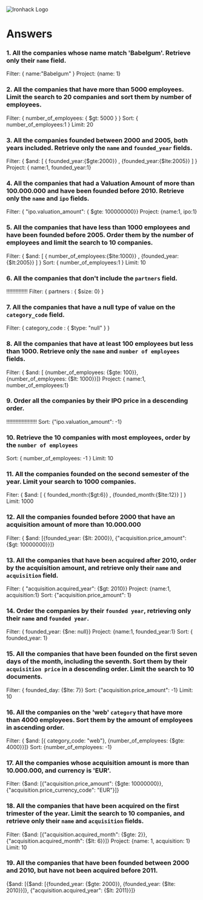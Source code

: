![Ironhack Logo](https://i.imgur.com/1QgrNNw.png)

# Answers

### 1. All the companies whose name match 'Babelgum'. Retrieve only their `name` field.

<!-- Your Code Goes Here -->
Filter: { name:"Babelgum" }
Project: {name: 1}

### 2. All the companies that have more than 5000 employees. Limit the search to 20 companies and sort them by **number of employees**.

<!-- Your Code Goes Here -->
Filter: { number_of_employees: { $gt: 5000 } }
Sort: { number_of_employees:1 }
Limit: 20

### 3. All the companies founded between 2000 and 2005, both years included. Retrieve only the `name` and `founded_year` fields.

<!-- Your Code Goes Here -->
Filter: { $and: [ { founded_year:{$gte:2000}} ,  {founded_year:{$lte:2005}} ] }
Project: { name:1, founded_year:1}

### 4. All the companies that had a Valuation Amount of more than 100.000.000 and have been founded before 2010. Retrieve only the `name` and `ipo` fields.

<!-- Your Code Goes Here -->
Filter: { "ipo.valuation_amount": { $gte: 100000000}}
Project: {name:1, ipo:1}

### 5. All the companies that have less than 1000 employees and have been founded before 2005. Order them by the number of employees and limit the search to 10 companies.

<!-- Your Code Goes Here -->
Filter: { $and: [ { number_of_employees:{$lte:1000}} ,  {founded_year:{$lt:2005}} ] }
Sort: { number_of_employees:1 }
Limit: 10

### 6. All the companies that don't include the `partners` field.

<!-- Your Code Goes Here -->
!!!!!!!!!!!!!! 
Filter: { partners : { $size: 0} }

### 7. All the companies that have a null type of value on the `category_code` field.

<!-- Your Code Goes Here -->
Filter: { category_code : { $type: "null" } }

### 8. All the companies that have at least 100 employees but less than 1000. Retrieve only the `name` and `number of employees` fields.

<!-- Your Code Goes Here -->
Filter: { $and: [ {number_of_employees: {$gte: 100}}, {number_of_employees: {$lt: 1000}}]}
Project: { name:1, number_of_employees:1}

### 9. Order all the companies by their IPO price in a descending order.

<!-- Your Code Goes Here -->
!!!!!!!!!!!!!!!!!!!!
Sort: {"ipo.valuation_amount": -1}

### 10. Retrieve the 10 companies with most employees, order by the `number of employees`

<!-- Your Code Goes Here -->
Sort: { number_of_employees: -1 }
Limit: 10

### 11. All the companies founded on the second semester of the year. Limit your search to 1000 companies.

<!-- Your Code Goes Here -->
Fiter: { $and: [ { founded_month:{$gt:6}} ,  {founded_month:{$lte:12}} ] }
Limit: 1000

### 12. All the companies founded before 2000 that have an acquisition amount of more than 10.000.000

<!-- Your Code Goes Here -->
Filter: { $and: [{founded_year: {$lt: 2000}}, {"acquisition.price_amount": {$gt: 10000000}}]}

### 13. All the companies that have been acquired after 2010, order by the acquisition amount, and retrieve only their `name` and `acquisition` field.

<!-- Your Code Goes Here -->
Filter: { "acquisition.acquired_year": {$gt: 2010}}
Project: {name:1, acquisition:1}
Sort: {"acquisition.price_amount": 1}

### 14. Order the companies by their `founded year`, retrieving only their `name` and `founded year`.

<!-- Your Code Goes Here -->
Filter: { founded_year: {$ne: null}}
Project: {name:1, founded_year:1}
Sort: { founded_year: 1}

### 15. All the companies that have been founded on the first seven days of the month, including the seventh. Sort them by their `acquisition price` in a descending order. Limit the search to 10 documents.

<!-- Your Code Goes Here -->
Filter: { founded_day: {$lte: 7}}
Sort: {"acquisition.price_amount": -1}
Limit: 10

### 16. All the companies on the 'web' `category` that have more than 4000 employees. Sort them by the amount of employees in ascending order.

<!-- Your Code Goes Here -->
Filter: { $and: [{ category_code: "web"}, {number_of_employees: {$gte: 4000}}]}
Sort: {number_of_employees: -1}

### 17. All the companies whose acquisition amount is more than 10.000.000, and currency is 'EUR'.

<!-- Your Code Goes Here -->
Filter: {$and: [{"acquisition.price_amount": {$gte: 10000000}}, {"acquisition.price_currency_code": "EUR"}]}

### 18. All the companies that have been acquired on the first trimester of the year. Limit the search to 10 companies, and retrieve only their `name` and `acquisition` fields.

<!-- Your Code Goes Here -->
Filter: {$and: [{"acquisition.acquired_month": {$gte: 2}}, {"acquisition.acquired_month": {$lt: 6}}]}
Project: {name: 1, acquisition: 1}
Limit: 10

### 19. All the companies that have been founded between 2000 and 2010, but have not been acquired before 2011.

<!-- Your Code Goes Here -->
{$and: [{$and: [{founded_year: {$gte: 2000}}, {founded_year: {$lte: 2010}}]}, {"acquisition.acquired_year": {$lt: 2011}}]}